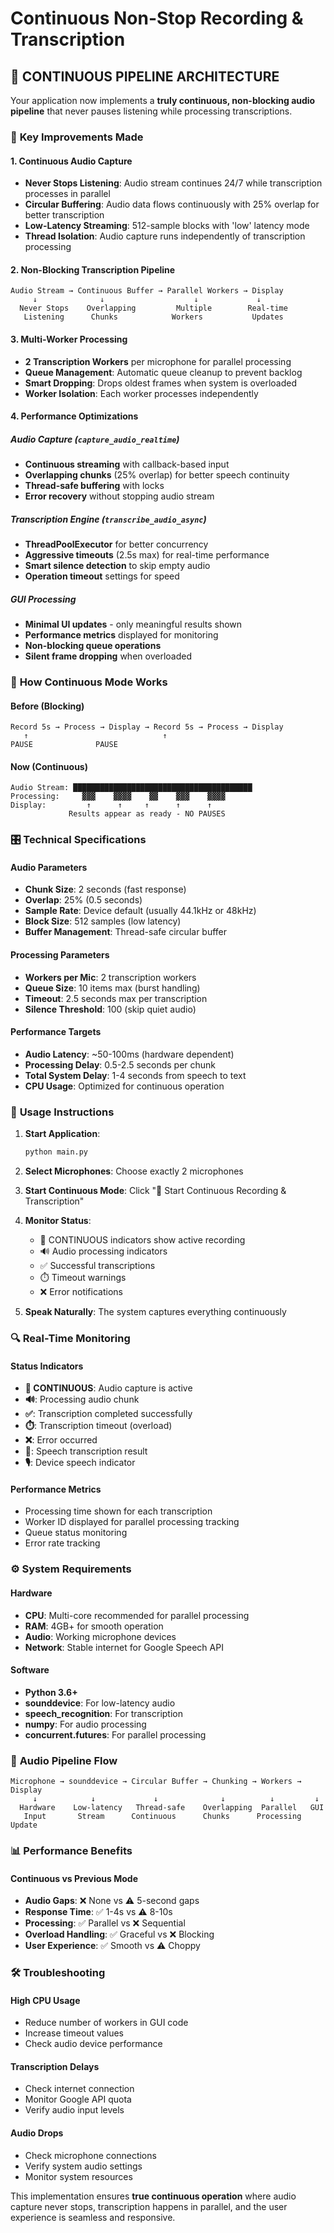 # Continuous Non-Stop Recording & Transcription

## 🔄 **CONTINUOUS PIPELINE ARCHITECTURE**

Your application now implements a **truly continuous, non-blocking audio pipeline** that never pauses listening while processing transcriptions.

### 🎯 **Key Improvements Made**

#### 1. **Continuous Audio Capture**

- **Never Stops Listening**: Audio stream continues 24/7 while transcription processes in parallel
- **Circular Buffering**: Audio data flows continuously with 25% overlap for better transcription
- **Low-Latency Streaming**: 512-sample blocks with 'low' latency mode
- **Thread Isolation**: Audio capture runs independently of transcription processing

#### 2. **Non-Blocking Transcription Pipeline**

```
Audio Stream → Continuous Buffer → Parallel Workers → Display
     ↓              ↓                    ↓             ↓
  Never Stops    Overlapping         Multiple        Real-time
   Listening      Chunks            Workers           Updates
```

#### 3. **Multi-Worker Processing**

- **2 Transcription Workers** per microphone for parallel processing
- **Queue Management**: Automatic queue cleanup to prevent backlog
- **Smart Dropping**: Drops oldest frames when system is overloaded
- **Worker Isolation**: Each worker processes independently

#### 4. **Performance Optimizations**

##### Audio Capture (`capture_audio_realtime`)

- **Continuous streaming** with callback-based input
- **Overlapping chunks** (25% overlap) for better speech continuity
- **Thread-safe buffering** with locks
- **Error recovery** without stopping audio stream

##### Transcription Engine (`transcribe_audio_async`)

- **ThreadPoolExecutor** for better concurrency
- **Aggressive timeouts** (2.5s max) for real-time performance
- **Smart silence detection** to skip empty audio
- **Operation timeout** settings for speed

##### GUI Processing

- **Minimal UI updates** - only meaningful results shown
- **Performance metrics** displayed for monitoring
- **Non-blocking queue operations**
- **Silent frame dropping** when overloaded

### 🚀 **How Continuous Mode Works**

#### Before (Blocking)

```
Record 5s → Process → Display → Record 5s → Process → Display
   ↑                              ↑
PAUSE              PAUSE
```

#### Now (Continuous)

```
Audio Stream: ████████████████████████████████████████
Processing:     ▓▓▓    ▓▓▓▓    ▓▓    ▓▓▓    ▓▓▓▓
Display:         ↑      ↑     ↑      ↑      ↑
             Results appear as ready - NO PAUSES
```

### 🎛️ **Technical Specifications**

#### Audio Parameters

- **Chunk Size**: 2 seconds (fast response)
- **Overlap**: 25% (0.5 seconds)
- **Sample Rate**: Device default (usually 44.1kHz or 48kHz)
- **Block Size**: 512 samples (low latency)
- **Buffer Management**: Thread-safe circular buffer

#### Processing Parameters

- **Workers per Mic**: 2 transcription workers
- **Queue Size**: 10 items max (burst handling)
- **Timeout**: 2.5 seconds max per transcription
- **Silence Threshold**: 100 (skip quiet audio)

#### Performance Targets

- **Audio Latency**: ~50-100ms (hardware dependent)
- **Processing Delay**: 0.5-2.5 seconds per chunk
- **Total System Delay**: 1-4 seconds from speech to text
- **CPU Usage**: Optimized for continuous operation

### 🎯 **Usage Instructions**

1. **Start Application**:

   ```bash
   python main.py
   ```

2. **Select Microphones**: Choose exactly 2 microphones

3. **Start Continuous Mode**: Click "🎤 Start Continuous Recording & Transcription"

4. **Monitor Status**:
   - 🔴 CONTINUOUS indicators show active recording
   - 🔊 Audio processing indicators
   - ✅ Successful transcriptions
   - ⏱️ Timeout warnings
   - ❌ Error notifications

5. **Speak Naturally**: The system captures everything continuously

### 🔍 **Real-Time Monitoring**

#### Status Indicators

- **🔴 CONTINUOUS**: Audio capture is active
- **🔊**: Processing audio chunk
- **✅**: Transcription completed successfully
- **⏱️**: Transcription timeout (overload)
- **❌**: Error occurred
- **💬**: Speech transcription result
- **🎙️**: Device speech indicator

#### Performance Metrics

- Processing time shown for each transcription
- Worker ID displayed for parallel processing tracking
- Queue status monitoring
- Error rate tracking

### ⚙️ **System Requirements**

#### Hardware

- **CPU**: Multi-core recommended for parallel processing
- **RAM**: 4GB+ for smooth operation
- **Audio**: Working microphone devices
- **Network**: Stable internet for Google Speech API

#### Software

- **Python 3.6+**
- **sounddevice**: For low-latency audio
- **speech_recognition**: For transcription
- **numpy**: For audio processing
- **concurrent.futures**: For parallel processing

### 🎵 **Audio Pipeline Flow**

```
Microphone → sounddevice → Circular Buffer → Chunking → Workers → Display
     ↓            ↓             ↓              ↓          ↓         ↓
  Hardware    Low-latency   Thread-safe    Overlapping  Parallel   GUI
   Input       Stream      Continuous      Chunks      Processing  Update
```

### 📊 **Performance Benefits**

#### Continuous vs Previous Mode

- **Audio Gaps**: ❌ None vs ⚠️ 5-second gaps
- **Response Time**: ✅ 1-4s vs ⚠️ 8-10s  
- **Processing**: ✅ Parallel vs ❌ Sequential
- **Overload Handling**: ✅ Graceful vs ❌ Blocking
- **User Experience**: ✅ Smooth vs ⚠️ Choppy

### 🛠️ **Troubleshooting**

#### High CPU Usage

- Reduce number of workers in GUI code
- Increase timeout values
- Check audio device performance

#### Transcription Delays

- Check internet connection
- Monitor Google API quota
- Verify audio input levels

#### Audio Drops

- Check microphone connections
- Verify system audio settings
- Monitor system resources

This implementation ensures **true continuous operation** where audio capture never stops, transcription happens in parallel, and the user experience is seamless and responsive.
